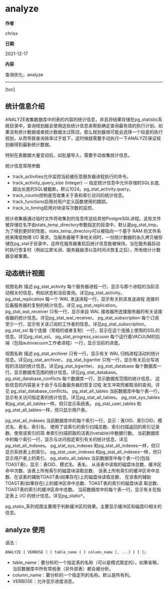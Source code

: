 # analyze

**作者**

chrisx

**日期**

2021-12-17

**内容**

查询优化，analyze

----

[toc]

## 统计信息介绍

ANALYZE收集数据库中的表的内容的统计信息，并且将结果存储在pg_statistic系统目录中，查询规划器会使用这些统计信息来帮助确定查询最有效的执行计划。如果没有统计数据或者统计数据太过陈旧，那么规划器很可能会选择一个较差的执行规划，从而导致查询效率过于低下，这时候就需要手动执行一下ANALYZE保证规划器得到最新统计数据。

特别在表数据大量变动后，如批量导入，需要手动收集统计信息。

统计信息常用参数

* track_activities允许监控当前被任意服务器进程执行的命令。
* track_activity_query_size (integer) -- 指定统计信息中允许存储的SQL长度, 超出长度的SQL被截断。默认1024。pg_stat_activity.query。
* track_counts控制是否收集关于表和索引访问的统计信息。
* track_functions启用对用户定义函数使用的跟踪。
* track_io_timing启用对块读写次数的监控。

统计收集器通过临时文件将收集到的信息传送给其他PostgreSQL进程。这些文件被存储在名字由stats_temp_directory参数指定的目录中，默认是pg_stat_tmp。为了得到更好的性能，stats_temp_directory可以被指向一个基于 RAM 的文件系统来降低物理 I/O 需求。当服务器被干净地关闭时，一份统计数据的永久拷贝被存储在pg_stat子目录中，这样在服务器重启后统计信息能被保持。当在服务器启动时执行恢复时（例如立即关闭、服务器崩溃以及时间点恢复之后），所有统计计数器会被重置。

## 动态统计视图

视图名称  描述
pg_stat_activity  每个服务器进程一行，显示与那个进程的当前活动相关的信息，例如状态和当前查询。详见pg_stat_activity。
pg_stat_replication 每一个 WAL 发送进程一行，显示有关到该发送进程 连接的后备服务器的复制的统计信息。详见 pg_stat_replication。
pg_stat_wal_receiver  只有一行，显示来自 WAL 接收器所连接服务器的有关该接收器的统计信息。详见pg_stat_wal_receiver。
pg_stat_subscription  每个订阅至少一行，显示有关该订阅的工作者的信息。详见pg_stat_subscription。
pg_stat_ssl 每个连接（常规的或者复制）一行，显示在这个连接上使用的SSL的信息。详见pg_stat_ssl。
pg_stat_progress_vacuum 每个运行着VACUUM的后端（包括autovacuum工作者进程）一行，显示当前的进度。


视图名称  描述
pg_stat_archiver  只有一行，显示有关 WAL 归档进程活动的统计信息。详见pg_stat_archiver。
pg_stat_bgwriter  只有一行，显示有关后台写进程的活动的统计信息。详见pg_stat_bgwriter。
pg_stat_database  每个数据库一行，显示数据库范围的统计信息。详见pg_stat_database。
pg_stat_database_conflicts  每个数据库一行，显示数据库范围的统计信息， 这些信息的内容是关于由于与后备服务器的恢复过程 发生冲突而被取消的查询。详见 pg_stat_database_conflicts。
pg_stat_all_tables  当前数据库中每个表一行，显示有关访问指定表的统计信息。详见pg_stat_all_tables。
pg_stat_sys_tables  和pg_stat_all_tables一样，但只显示系统表。
pg_stat_user_tables 和pg_stat_all_tables一样，但只显示用户表。

pg_stat_all_indexes 当前数据库中的每个索引一行，显示：表OID、索引OID、模式名、表名、索引名、 使用了该索引的索引扫描总数、索引扫描返回的索引记录数、使用该索引的简 单索引扫描抓取的活表(livetable)中数据行数。 当前数据库中的每个索引一行，显示与访问指定索引有关的统计信息。详见pg_stat_all_indexes。
pg_stat_sys_indexes 和pg_stat_all_indexes一样，但只显示系统表上的索引。
pg_stat_user_indexes  和pg_stat_all_indexes一样，但只显示用户表上的索引。
pg_statio_all_tables  当前数据库中每个表一行(包括TOAST表)，显示：表OID、模式名、表名、 从该表中读取的磁盘块总数、缓冲区命中次数、该表上所有索引的磁盘块读取总数、 该表上所有索引的缓冲区命中总数、在该表的辅助TOAST表(如果存在)上的磁盘块读取总数、 在该表的辅助TOAST表(如果存在)上的缓冲区命中总数、TOAST表的索引的磁盘块读 取总数、TOAST表的索引的缓冲区命中总数。 当前数据库中的每个表一行，显示有关在指定表上 I/O 的统计信息。详见pg_statio*。

pg_statio_系列视图主要用于判断缓冲区的效果。主要显示缓冲区和磁盘IO相关的信息。

## analyze 使用

语法：

```sh
ANALYZE [ VERBOSE ] [ table_name [ ( column_name [, ...] ) ] ];

```

* table_name：要分析的一个指定表的名称（可以是模式限定的）。如果省略，当前数据库中所有常规表（非外部表）都会被分析。
* column_name：要分析的一个指定列的名称。默认是所有列。
* VERBOSE：允许显示进度消息。

